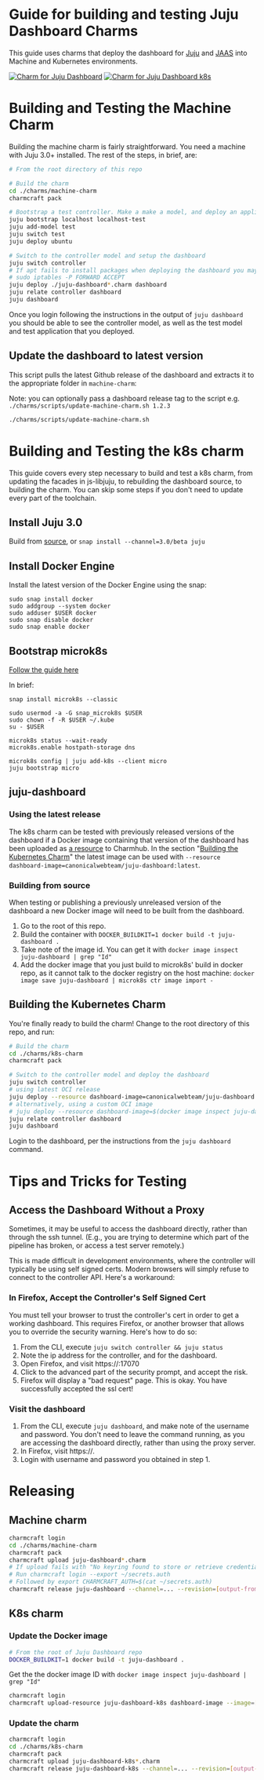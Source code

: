 # Guide for building and testing Juju Dashboard Charms

This guide uses charms that deploy the dashboard for [Juju](https://juju.is) and [JAAS](https://jaas.ai) into Machine and Kubernetes environments.

[![Charm for Juju Dashboard
](https://charmhub.io/juju-dashboard/badge.svg)](https://charmhub.io/juju-dashboard)
[![Charm for Juju Dashboard k8s](https://charmhub.io/juju-dashboard-k8s/badge.svg)](https://charmhub.io/juju-dashboard-k8s)

# Building and Testing the Machine Charm

Building the machine charm is fairly straightforward. You need a machine with Juju 3.0+ installed. The rest of the steps, in brief, are:

```sh
# From the root directory of this repo

# Build the charm
cd ./charms/machine-charm
charmcraft pack

# Bootstrap a test controller. Make a make a model, and deploy an application, so that the dashboard has things to show.
juju bootstrap localhost localhost-test
juju add-model test
juju switch test
juju deploy ubuntu

# Switch to the controller model and setup the dashboard
juju switch controller
# If apt fails to install packages when deploying the dashboard you may need to run the following:
# sudo iptables -P FORWARD ACCEPT
juju deploy ./juju-dashboard*.charm dashboard
juju relate controller dashboard
juju dashboard
```

Once you login following the instructions in the output of `juju dashboard` you should be able to see the controller model, as well as the test model and test application that you deployed.

## Update the dashboard to latest version

This script pulls the latest Github release of the dashboard and extracts it to the appropriate folder in `machine-charm`:

Note: you can optionally pass a dashboard release tag to the script e.g. `./charms/scripts/update-machine-charm.sh 1.2.3`

```sh
./charms/scripts/update-machine-charm.sh
```

# Building and Testing the k8s charm

This guide covers every step necessary to build and test a k8s charm, from updating the facades in js-libjuju, to rebuilding the dashboard source, to building the charm. You can skip some steps if you don't need to update every part of the toolchain.

## Install Juju 3.0

Build from [source](https://github.com/juju/juju), or `snap install --channel=3.0/beta juju`

## Install Docker Engine

Install the latest version of the Docker Engine using the snap:

```ssh
sudo snap install docker
sudo addgroup --system docker
sudo adduser $USER docker
sudo snap disable docker
sudo snap enable docker
```

## Bootstrap microk8s

[Follow the guide here](https://juju.is/docs/olm/microk8s)

In brief:

```
snap install microk8s --classic

sudo usermod -a -G snap_microk8s $USER
sudo chown -f -R $USER ~/.kube
su - $USER

microk8s status --wait-ready
microk8s.enable hostpath-storage dns

microk8s config | juju add-k8s --client micro
juju bootstrap micro
```

## juju-dashboard

### Using the latest release

The k8s charm can be tested with previously released versions of the dashboard if a Docker image containing that version of the dashboard has been uploaded as [a resource](https://charmhub.io/juju-dashboard-k8s/resources/dashboard-image) to Charmhub. In the section "[Building the Kubernetes Charm](#building-the-kubernetes-charm)" the latest image can be used with `--resource dashboard-image=canonicalwebteam/juju-dashboard:latest`.

### Building from source

When testing or publishing a previously unreleased version of the dashboard a new Docker image will need to be built from the dashboard.

1. Go to the root of this repo.
2. Build the container with `DOCKER_BUILDKIT=1 docker build -t juju-dashboard .`
3. Take note of the image id. You can get it with `docker image inspect juju-dashboard | grep "Id"`
4. Add the docker image that you just build to microk8s' build in docker repo, as it cannot talk to the docker registry on the host machine: `docker image save juju-dashboard | microk8s ctr image import -`

## Building the Kubernetes Charm

You're finally ready to build the charm! Change to the root directory of this repo, and run:

```sh
# Build the charm
cd ./charms/k8s-charm
charmcraft pack

# Switch to the controller model and deploy the dashboard
juju switch controller
# using latest OCI release
juju deploy --resource dashboard-image=canonicalwebteam/juju-dashboard:latest ./juju-dashboard*.charm dashboard
# alternatively, using a custom OCI image
# juju deploy --resource dashboard-image=$(docker image inspect juju-dashboard --format "{{.ID}}") ./juju-dashboard*.charm dashboard
juju relate controller dashboard
juju dashboard
```

Login to the dashboard, per the instructions from the `juju dashboard` command.

# Tips and Tricks for Testing

## Access the Dashboard Without a Proxy

Sometimes, it may be useful to access the dashboard directly, rather than through the ssh tunnel. (E.g., you are trying to determine which part of the pipeline has broken, or access a test server remotely.)

This is made difficult in development environments, where the controller will typically be using self signed certs. Modern browsers will simply refuse to connect to the controller API. Here's a workaround:

### In Firefox, Accept the Controller's Self Signed Cert

You must tell your browser to trust the controller's cert in order to get a working dashboard. This requires Firefox, or another browser that allows you to override the security warning. Here's how to do so:

1. From the CLI, execute `juju switch controller && juju status`
2. Note the ip address for the controller, and for the dashboard.
3. Open Firefox, and visit https://<controller ip>:17070
4. Click to the advanced part of the security prompt, and accept the risk.
5. Firefox will display a "bad request" page. This is okay. You have successfully accepted the ssl cert!

### Visit the dashboard

1. From the CLI, execute `juju dashboard`, and make note of the username and password. You don't need to leave the command running, as you are accessing the dashboard directly, rather than using the proxy server.
2. In Firefox, visit https://<dashboard ip>.
3. Login with username and password you obtained in step 1.

# Releasing

## Machine charm

```sh
charmcraft login
cd ./charms/machine-charm
charmcraft pack
charmcraft upload juju-dashboard*.charm
# If upload fails with "No keyring found to store or retrieve credentials from."
# Run charmcraft login --export ~/secrets.auth
# Followed by export CHARMCRAFT_AUTH=$(cat ~/secrets.auth)
charmcraft release juju-dashboard --channel=... --revision=[output-from-upload]
```

## K8s charm

### Update the Docker image

```sh
# From the root of Juju Dashboard repo
DOCKER_BUILDKIT=1 docker build -t juju-dashboard .
```

Get the the docker image ID with `docker image inspect juju-dashboard | grep "Id"`

```sh
charmcraft login
charmcraft upload-resource juju-dashboard-k8s dashboard-image --image=[image-id]
```

### Update the charm

```sh
charmcraft login
cd ./charms/k8s-charm
charmcraft pack
charmcraft upload juju-dashboard-k8s*.charm
charmcraft release juju-dashboard-k8s --channel=... --revision=[output-from-upload] --resource=dashboard-image:[resource-revision-number]
```

